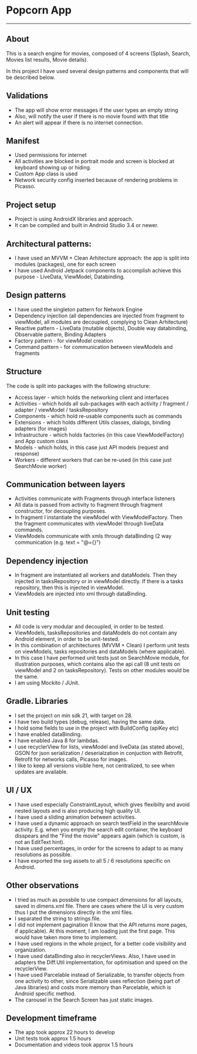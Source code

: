 # Popcorn App

----
## About
This is a search engine for movies, composed of 4 screens (Splash, Search, Movies list results, Movie details).

In this project I have used several design patterns and components that will be described below.

## Validations
* The app will show error messages if the user types an empty string
* Also, will notify the user if there is no movie found with that title
* An alert will appear if there is no internet connection.

## Manifest
* Used permissions for internet
* All activities are blocked in portrait mode and screen is blocked at keyboard showing up or hiding.
* Custom App class is used
* Network security config inserted because of rendering problems in Picasso.

## Project setup
* Project is using AndroidX libraries and approach.
* It can be compiled and built in Android Studio 3.4 or newer.

## Architectural patterns:
* I have used an MVVM + Clean Arhitecture approach: the app is split into modules (packages), one for each screen
* I have used Android Jetpack components to accomplish achieve this purpose - LiveData, ViewModel, Databinding.

## Design patterns
* I have used the singleton pattern for Network Engine
* Dependency injection (all dependencies are injected from fragment to viewModel, all modules are decoupled, complying to Clean Arhitecture)
* Reactive pattern - LiveData (mutable objects), Double way databinding, Observable pattern, Binding Adapters
* Factory pattern - for viewModel creation
* Command pattern - for communication between viewModels and fragments

## Structure
The code is split into packages with the following structure:

* Access layer -  which holds the networking client and interfaces
* Activities - which holds all sub-packages with each activity / fragment / adapter / viewModel / tasksRepository
* Components - which hold re-usable components such as commands
* Extensions - which holds different Utils classes, dialogs, binding adapters (for images)
* Infrastructure - which holds factories (in this case ViewModelFactory) and App custom class
* Models - which holds, in this case just API models (request and response)
* Workers - different workers that can be re-used (in this case just SearchMovie worker) 

## Communication between layers
* Activities communicate with Fragments through interface listeners
* All data is passed from activity to fragment through fragment constructor, for decoupling purposes.
* In fragment I instantiate the viewModel with ViewModelFactory. Then the fragment communicates with viewModel through liveData commands.
* ViewModels communicate with xmls through dataBinding (2 way communication (e.g. text = "@={}")

## Dependency injection
* In fragment are instantiated all workers and dataModels. Then they injected in tasksRepository or in viewModel directly. If there is a tasks repository, then this is injected in viewModel.
* ViewModels are injected into xml through dataBinding.

## Unit testing
* All code is very modular and decoupled, in order to be tested.
* ViewModels, tasksRepositories and dataModels do not contain any Android element, in order to be unit-tested.
* In this combination of architectures (MVVM + Clean) I perform unit tests on viewModels, tasks repositories and dataModels (where applicable).
* In this case I have performed unit tests just on SearchMovie module, for illustration purposes, which contains also the api call (8 unit tests on viewModel and 2 on tasksRepository). Tests on other modules would be the same.
* I am using Mockito / JUnit.

## Gradle. Libraries
* I set the project on min sdk 21, with target on 28.
* I have two build types (debug, release), having the same data.
* I hold some fields to use in the project with BuildConfig (apiKey etc)
* I have enabled dataBinding.
* I have enabled Java 8 for lambdas.
* I use recyclerView for lists, viewModel and liveData (as stated above), GSON for json serialization / deserialzation in conjuction with Retrofit, Retrofit for networks calls, Picasso for images.
* I like to keep all versions visible here, not centralized, to see when updates are available.

## UI / UX
* I have used especially ConstraintLayout, which gives flexibilty and avoid nested layouts and is also producing high quality UI.
* I have used a sliding animation between activities.
* I have used a dynamic approach on search textField in the searchMovie activity. E.g. when you empty the search edit container, the keyboard disspears and the "Find the movie" appears again (which is custom, is not an EditText hint).
* I have used percentages, in order for the screens to adapt to as many resolutions as possible.
* I have exported the svg assets to all 5 / 6 resolutions specific on Android.

## Other observations
* I tried as much as possbile to use compact dimensions for all layouts, saved in dimens.xml file. There are cases where the UI is very custom thus I put the dimensions directly in the xml files.
* I separated the string to strings.file.
* I did not implement pagination (I know that the API returns more pages, if applicable). At this moment, I am loading just the first page. This would have taken more time to implement.
* I have used regions in the whole project, for a better code visibility and organization.
* I have used dataBinding also in recyclerViews. Also, I have used in adapters the Diff.Util implementation, for optimisation and speed on the recyclerView.
* I have used Parcelable instead of Serializable, to transfer objects from one activity to other, since Serializable uses reflection (being part of Java libraries) and costs more memory than Parcelable, which is Android specific method.
* The carousel in the Search Screen has just static images.

## Development timeframe
* The app took approx 22 hours to develop
* Unit tests took approx 1.5 hours
* Documentation and videos took approx 1.5 hours
